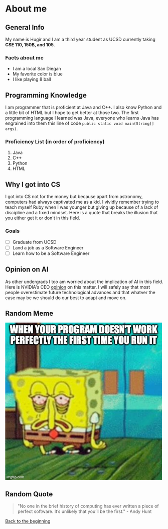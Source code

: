 # About me
## General Info
My name is Hugir and I am a third year student as UCSD currently taking **CSE 110, 150B, and 105**.
### Facts about me
- I am a local San Diegan
- My favorite color is blue
- I like playing 8 ball

## Programming Knowledge
I am programmer that is proficient at Java and C++. I also know Python and a little bit of HTML but I hope to get better at those two. The first programming language I learned was Java, everyone who learns Java has engrained into them this line of code ```public static void main(String[] args)```.
### Proficiency List (in order of proficiency)
1. Java
2. C++
3. Python
4. HTML

## Why I got into CS
I got into CS not for the money but because apart from astronomy, computers had always captivated me as a kid. I vividly remember trying to teach myself Ruby when I was younger but giving up because of a lack of discipline and a fixed mindset. Here is a quote that breaks the illusion that you either get it or don't in this field.
### Goals
- [ ] Graduate from UCSD
- [ ] Land a job as a Software Engineer
- [ ] Learn how to be a Software Engineer

## Opinion on AI
As other undergrads I too am worried about the implication of AI in this field. Here is NVIDIA's CEO [opinion](https://developers.slashdot.org/story/24/02/26/1322242/nvidia-ceo-says-kids-shouldnt-learn-to-code?utm_source=rss1.0mainlinkanon&utm_medium=feed) on this matter. I will safely say that most people overestimate future technological advances and that whatver the case may be we should do our best to adapt and move on.
## Random Meme
![Random Meme](meme.png)
## Random Quote
> "No one in the brief history of computing has ever written a piece of perfect software. It’s unlikely that you’ll be the first." - Andy Hunt

[Back to the beginning](#about-me)